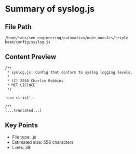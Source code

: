 # Summary of syslog.js
  
## File Path
`/home/tabs/seo-engineering/automation/node_modules/triple-beam/config/syslog.js`

## Content Preview
```
/**
 * syslog.js: Config that conform to syslog logging levels.
 *
 * (C) 2010 Charlie Robbins
 * MIT LICENCE
 */

'use strict';

/**
[...truncated...]
```

## Key Points
- File type: .js
- Estimated size: 556 characters
- Lines: 39
